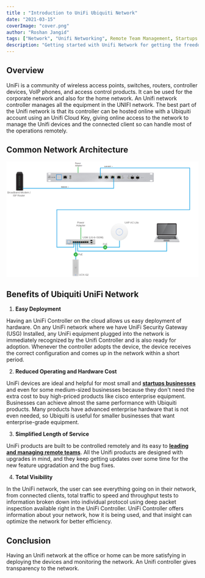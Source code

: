 ```yaml
---
title : "Introduction to UniFi Ubiquiti Network"
date: "2021-03-15"
coverImage: "cover.png"
author: "Roshan Jangid"
tags: ["Network", "Unifi Networking", Remote Team Management, Startups Solutions]
description: "Getting started with Unifi Network for getting the freedom of remote management of network devices. Here's what you need to know about UniFi network."
---
```


## Overview

UniFi is a community of wireless access points, switches, routers, controller devices, VoIP phones, and access control products. It can be used for the corporate network and also for the home network. An Unifi network controller manages all the equipment in the UNIFI network. The best part of the Unifi network is that its controller can be hosted online with a Ubiquiti account using an Unifi Cloud Key, giving online access to the network to manage the Unifi devices and the connected client so can handle most of the operations remotely.

## Common Network Architecture

![networkdiagram](networkdiagram.png)

## Benefits of Ubiquiti UniFi Network
 1. **Easy Deployment**

Having an UniFi Controller on the cloud allows us easy deployment of hardware. On any UniFi network where we have UniFi Security Gateway (USG) Installed, any UniFi equipment plugged into the network is immediately recognized by the Unifi Controller and is also ready for adoption. Whenever the controller adopts the device, the device receives the correct configuration and comes up in the network within a short period.

2. **Reduced Operating and Hardware Cost**

UniFi devices are ideal and helpful for most small and <a href="https://www.loginradius.com/startups/"><b>startups businesses</b></a> and even for some medium-sized businesses because they don't need the extra cost to buy high-priced products like cisco enterprise equipment. Businesses can achieve almost the same performance with Ubiquiti products. Many products have advanced enterprise hardware that is not even needed, so Ubiquiti is useful for smaller businesses that want enterprise-grade equipment.

3. **Simplified Length of Service**

UniFi products are built to be controlled remotely and its easy to <a href="https://www.loginradius.com/blog/fuel/2021/02/tips-managing-remote-team/"><b>leading and managing remote teams</b></a>. All the Unifi products are designed with upgrades in mind, and they keep getting updates over some time for the new feature upgradation and the bug fixes.

4. **Total Visibility**

In the UniFi network, the user can see everything going on in their network, from connected clients, total traffic to speed and throughput tests to information broken down into individual protocol using deep packet inspection available right in the UniFi Controller. UniFi Controller offers information about your network, how it is being used, and that insight can optimize the network for better efficiency. 

## Conclusion

Having an Unifi network at the office or home can be more satisfying in deploying the devices and monitoring the network.  An Unifi controller gives transparency to the network.
